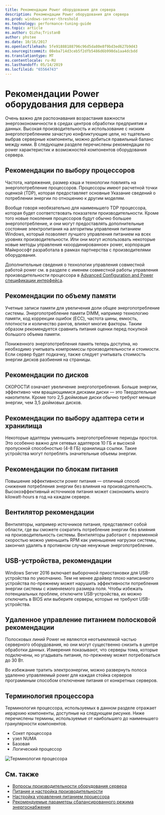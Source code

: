 ```yaml
---
title: Рекомендации Power оборудования для сервера
description: Рекомендации Power оборудования для сервера
ms.prod: windows-server-threshold
ms.technology: performance-tuning-guide
ms.topic: article
ms.author: Qizha;TristanB
author: phstee
ms.date: 10/16/2017
ms.openlocfilehash: 5fe91888188796c96d5da80e8f9bd3ed627b9d43
ms.sourcegitcommit: 08eba714d3ceb5f2dfb5486d6b990da1aa4dcbdd
ms.translationtype: MT
ms.contentlocale: ru-RU
ms.lasthandoff: 05/14/2019
ms.locfileid: "65564743"
---
```

# <a name="server-hardware-power-considerations"></a>Рекомендации Power оборудования для сервера

Очень важно для распознавания возрастания важности энергоэкономичности в средах центров обработки предприятия и данных. Высокая производительность и использование с низким энергопотреблением зачастую конфликтующие цели, но тщательно выбрав серверные компоненты, можно добиться правильный баланс между ними. В следующем разделе перечислены рекомендации по power характеристик и возможностей компонентов оборудования сервера.

## <a name="processor-recommendations"></a>Рекомендации по выбору процессоров

Частота, напряжения, размер кэша и технологии повлиять на энергопотребление процессоров. Процессоры имеют расчетной точки оценкой (TDP), которая предоставляет основные Указание сведений о потреблении энергии по отношению к другим моделям.

Вообще говоря необязательно для наименьшего TDP процессора, которая будет соответствовать показатели производительности. Кроме того новые поколения процессоров будут обычно большее энергопотребление, и они могут предоставлять дополнительные состояние электропитания на алгоритмы управления питанием Windows, который позволяет лучшего управления питанием на всех уровнях производительности. Или они могут использовать некоторые новые методы управления «координированное» power, корпорация Майкрософт разработала в рамках партнерства с производителями оборудования.

Дополнительные сведения о технологии управления совместной работой power см. в разделе с именем совместной работы управления производительности процессора в [Advanced Configuration and Power спецификации интерфейса](http://www.uefi.org/sites/default/files/resources/ACPI_5_1release.pdf).


## <a name="memory-recommendations"></a>Рекомендации по объему памяти
Учетные записи памяти для увеличения доли общее энергопотребление системы. Энергопотребление памяти DIMM, например технологию памяти, код коррекции ошибок (ECC), частота шины, емкость, плотности и количество рангов, влияют многие факторы. Таким образом рекомендуется сравнить питания оценки перед покупкой большого объема памяти.

Пониженного энергопотребления память теперь доступна, но необходимо учитывать компромиссы производительности и стоимости. Если сервер будет подкачку, также следует учитывать стоимость энергии дисков разбиения на страницы.


## <a name="disks-recommendations"></a>Рекомендации по дисков
СКОРОСТИ означает увеличение энергопотребления. Больше энергии, эффективно чем вращающимися дисками диски — это Твердотельные накопители. Кроме того 2,5 дюймовые диски обычно требуют меньше энергии, чем 3,5 дюймовых дисков.

## <a name="network-and-storage-adapter-recommendations"></a>Рекомендации по выбору адаптера сети и хранилища
Некоторые адаптеры уменьшить энергопотребление периоды простоя. Это особенно важно для сетевых адаптеров 10 ГБ и высокой пропускной способностью (4-8 ГБ) хранилища ссылки. Такие устройства могут потреблять значительные объемы энергии.


## <a name="power-supply-recommendations"></a>Рекомендации по блокам питания
Повышение эффективности power питания — отличный способ снижения потребления энергии без влияния на производительность. Высокоэффективный источников питания может сэкономить много kilowatt-hours в год на каждом сервере.


## <a name="fan-recommendations"></a>Вентилятор рекомендации
Вентиляторы, например источников питания, представляют собой области, где вы сможете сократить потребление энергии без влияния на производительность системы. Вентиляторы работают с переменной скоростью можно уменьшить RPM как уменьшение нагрузки системы, закончил удалять в противном случае ненужные энергопотребление.


## <a name="usb-devices-recommendations"></a>USB-устройства, рекомендации
Windows Server 2016 включает выборочной приостановки для USB-устройства по умолчанию. Тем не менее драйвер плохо написанного устройства по-прежнему может нарушить эффективности потребления энергии системы с изменяемого размера поля. Чтобы избежать потенциальных проблем, отключите USB-устройства, их можно отключить в BIOS или выберите серверы, которые не требуют USB-устройства.


## <a name="remotely-managed-power-strip-recommendations"></a>Удаленное управление питанием полосковой рекомендации
Полосковых линий Power не являются неотъемлемой частью серверного оборудования, но они могут существенно снизить в центре обработки данных. Измерения показывают, что серверы тома, которые подключены, но угадывать питания, по-прежнему может потребоваться до 30 Вт.

Во избежание тратить электроэнергии, можно развернуть полоса удаленно управляемый power для каждая стойка серверов программным способом отключение питания от конкретных серверов.

## <a name="processor-terminology"></a>Терминология процессора
Терминология процессора, используемых в данном разделе отражает иерархию компоненты, доступные на следующем рисунке. Ниже перечислены термины, используемые от наибольшего до наименьшего гранулярности компонентов.

-   Сокет процессора
-   узел NUMA
-   Базовая
-   Логический процессор

![Терминология процессора](../media/perftune-guide-figure-1.png)

## <a name="see-also"></a>См. также
- [Вопросы производительности оборудования сервера](index.md)
- [Питание и настройка производительности](power/power-performance-tuning.md)
- [Настройка управления питанием процессора](power/processor-power-management-tuning.md)
- [Рекомендуемые параметры сбалансированного режима энергоснабжения](power/recommended-balanced-plan-parameters.md)
